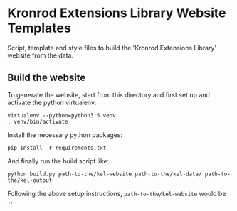 Kronrod Extensions Library Website Templates
============================================

Script, template and style files to build the 'Kronrod Extensions Library' website from the data.


Build the website
-----------------

To generate the website, start from this directory and first set up and activate the python virtualenv:

```
virtualenv --python=python3.5 venv
. venv/bin/activate
```

Install the necessary python packages:

```
pip install -r requirements.txt
```

And finally run the build script like:

```
python build.py path-to-the/kel-website path-to-the/kel-data/ path-to-the/kel-output
```

Following the above setup instructions, `path-to-the/kel-website` would be `.`.
